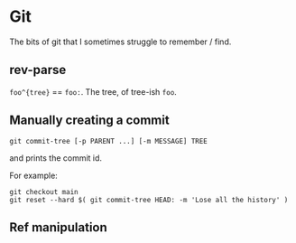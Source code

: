 # Git

The bits of git that I sometimes struggle to remember / find.

## rev-parse

`foo^{tree}` == `foo:`. The tree, of tree-ish `foo`.

## Manually creating a commit

`git commit-tree [-p PARENT ...] [-m MESSAGE] TREE` 

and prints the commit id.

For example:

```shell
git checkout main
git reset --hard $( git commit-tree HEAD: -m 'Lose all the history' )
```

## Ref manipulation

